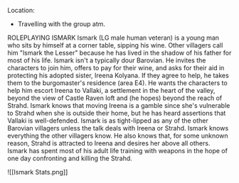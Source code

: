 Location:
* Travelling with the group atm.

ROLEPLAYING ISMARK 
Ismark (LG male human veteran) is a young man who sits by himself at a corner table, sipping his wine. Other villagers call him "lsmark the Lesser" because he has lived in the shadow of his father for most of his life. Ismark isn't a typically dour Barovian. He invites the characters to join him, offers to pay for their wine, and asks for their aid in protecting his adopted sister, Ireena Kolyana. If they agree to help, he takes them to the burgomaster's residence (area E4). He wants the characters to help him escort Ireena to Vallaki, a settlement in the heart of the valley, beyond the view of Castle Raven loft and (he hopes) beyond the reach of Strahd. Ismark knows that moving Ireena is a gamble since she's vulnerable to Strahd when she is outside their home, but he has heard assertions that Vallaki is well-defended. Ismark is as tight-lipped as any of the other Barovian villagers unless the talk deals with Ireena or Strahd. Ismark knows everything the other villagers know. He also knows that, for some unknown reason, Strahd is attracted to Ireena and desires her above all others. Ismark has spent most of his adult life training with weapons in the hope of one day confronting and killing the Strahd. 

![[Ismark Stats.png]]